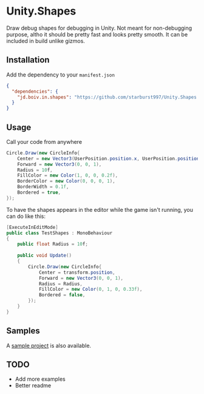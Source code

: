 # Unity.Shapes

Draw debug shapes for debugging in Unity. Not meant for non-debugging purpose, altho it should be pretty fast and looks pretty smooth. It can be included in build unlike gizmos.

## Installation

Add the dependency to your `manifest.json`

```json
{
  "dependencies": {
    "jd.boiv.in.shapes": "https://github.com/starburst997/Unity.Shapes.git"
  }
}
```

## Usage

Call your code from anywhere

```csharp
Circle.Draw(new CircleInfo{
    Center = new Vector3(UserPosition.position.x, UserPosition.position.y, 0),
    Forward = new Vector3(0, 0, 1),
    Radius = 10f,
    FillColor = new Color(1, 0, 0, 0.2f),
    BorderColor = new Color(0, 0, 0, 1),
    BorderWidth = 0.1f,
    Bordered = true,
});
```

To have the shapes appears in the editor while the game isn't running, you can do like this:

```csharp
[ExecuteInEditMode]
public class TestShapes : MonoBehaviour
{
    public float Radius = 10f;
    
    public void Update()
    {
        Circle.Draw(new CircleInfo{
            Center = transform.position,
            Forward = new Vector3(0, 0, 1),
            Radius = Radius,
            FillColor = new Color(0, 1, 0, 0.33f),
            Bordered = false,
        });
    }
}
```

## Samples

A [sample project](https://github.com/starburst997/Unity.Shapes/tree/main/Samples~/Shapes%20Sample) is also available.

## TODO

- Add more examples
- Better readme
